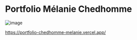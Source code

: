 # Portfolio Mélanie Chedhomme


![image](https://github.com/cl201ficelle/Portfolio_Chedhomme_Melanie/assets/139238877/ac78f989-b6ed-4e84-9379-e142d31fda12)

https://portfolio-chedhomme-melanie.vercel.app/

